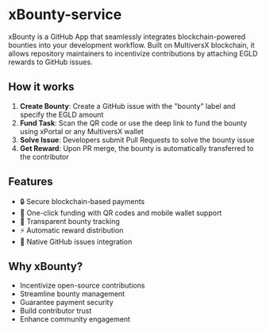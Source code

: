 # xBounty-service

xBounty is a GitHub App that seamlessly integrates blockchain-powered bounties into your development workflow. Built on MultiversX blockchain, it allows repository maintainers to incentivize contributions by attaching EGLD rewards to GitHub issues.

## How it works

1. **Create Bounty**: Create a GitHub issue with the "bounty" label and specify the EGLD amount
2. **Fund Task**: Scan the QR code or use the deep link to fund the bounty using xPortal or any MultiversX wallet
3. **Solve Issue**: Developers submit Pull Requests to solve the bounty issue
4. **Get Reward**: Upon PR merge, the bounty is automatically transferred to the contributor

## Features

- 🔒 Secure blockchain-based payments
- 📱 One-click funding with QR codes and mobile wallet support
- 🤝 Transparent bounty tracking
- ⚡ Automatic reward distribution
- 🔗 Native GitHub issues integration

## Why xBounty?

- Incentivize open-source contributions
- Streamline bounty management
- Guarantee payment security
- Build contributor trust
- Enhance community engagement
